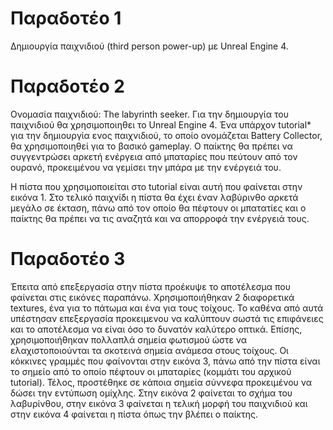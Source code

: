 # Παραδοτέο 1

Δημιουργία παιχνιδιού (third person power-up) με Unreal    Engine 4.

# Παραδοτέο 2

Ονομασία παιχνιδιού: The labyrinth seeker.
Για την δημιουργία του παιχνιδιού θα χρησιμοποιηθει το Unreal Engine 4. Ένα υπάρχον tutorial* για την δημιουργία ενος
παιχνιδιού, το οποίο ονομάζεται Battery Collector, θα χρησιμοποιηθεί για το βασικό gameplay. Ο παίκτης θα πρέπει να
συγγεντρώσει αρκετή ενέργεια από μπαταρίες που πεύτουν από τον ουρανό, προκειμένου να γεμίσει την μπάρα με την ενέργειά του.

H πίστα που χρησιμοποιείται στο tutorial είναι αυτή που φαίνεται στην εικόνα 1. Στο τελικό παιχνίδι η πίστα θα έχει έναν λαβύρινθο αρκετά μεγάλο σε έκταση, πάνω από τον οποίο θα πέφτουν οι μπατατίες και ο παίκτης θα πρέπει να τις αναζητά και να 
απορροφά την ενέργειά τους.

# Παραδοτέο 3

Έπειτα από επεξεργασία στην πίστα προέκυψε το αποτέλεσμα που φαίνεται στις εικόνες παραπάνω. Χρησιμοποιήθηκαν 2 διαφορετικά textures, ένα για το πάτωμα και ένα για τους τοίχους. Το καθένα από αυτά υπέστησαν επεξεργασία προκειμενου να καλύπτουν σωστά τις επιφάνειες και το αποτέλεσμα να είναι όσο το δυνατόν καλύτερο οπτικά. Επίσης, χρησιμοποιήθηκαν πολλαπλά σημεία φωτισμού ώστε να ελαχιστοποιούνται τα σκοτεινά σημεία ανάμεσα στους τοίχους. Οι κόκκινες γραμμές που φαίνονται στην εικόνα 3, πάνω από την πίστα είναι το σημείο από το οποίο πέφτουν οι μπαταρίες (κομμάτι του αρχικού tutorial). Τέλος, προστέθηκε σε κάποια σημεία σύννεφα προκειμένου να δώσει την εντύπωση ομίχλης. Στην εικόνα 2 φαίνεται το σχήμα του λαβυρίνθου, στην εικόνα 3 φαίνεται η τελική μορφή του παιχνιδιού και στην εικόνα 4 φαίνεται η πίστα όπως την βλέπει ο παίκτης.
